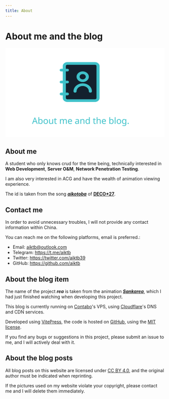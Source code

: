 ```yaml
---
title: About
---
```

# About me and the blog

<img src="./public/about.svg" style="background:#13212e" alt="about cover"/>

## About me

A student who only knows crud for the time being, 
technically interested in **Web Development**, **Server O&M**, **Network Penetration Testing**. 

I am also very interested in ACG and have the wealth of animation viewing experience. 

The id is taken from the song ***[aikotoba](https://www.youtube.com/watch?v=WptXk39wiIQ)*** of [**DECO\*27**](https://www.youtube.com/@DECO27).

## Contact me

In order to avoid unnecessary troubles, I will not provide any contact information within China. 

You can reach me on the following platforms, email is preferred.:

- Email: aiktb@outlook.com
- Telegram: https://t.me/aiktb
- Twitter: https://twitter.com/aiktb39
- GitHub: https://github.com/aiktb

## About the blog item

The name of the project ***rea*** is taken from the animation ***[Sankarea](https://en.wikipedia.org/wiki/Sankarea:_Undying_Love)***, which I had just finished watching when developing this project.

This blog is currently running on [Contabo](https://contabo.com/)'s VPS, using [Cloudflare](https://www.cloudflare.com/)'s DNS and CDN services.

Developed using [VitePress](https://vitepress.dev/), the code is hosted on [GitHub](https://github.com/aiktb/rea), using the [MIT license](https://github.com/aiktb/rea/blob/master/LICENSE). 

If you find any bugs or suggestions in this project, please submit an issue to me, and I will actively deal with it.

## About the blog posts

All blog posts on this website are licensed under [CC BY 4.0](https://creativecommons.org/licenses/by/4.0/), and the original author must be indicated when reprinting.

If the pictures used on my website violate your copyright, please contact me and I will delete them immediately.
